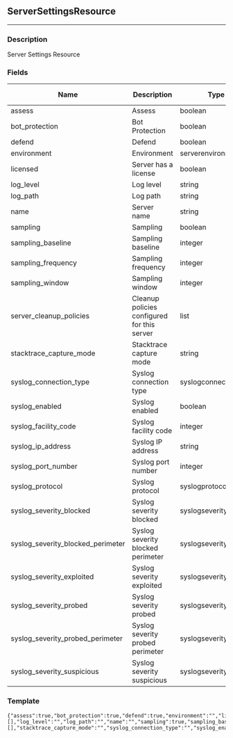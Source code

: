 ## ServerSettingsResource
---
### Description
Server Settings Resource
### Fields
| Name | Description | Type | Allowed Values | Required |
| ---- | ----------- | ---- | -------------- | -------- |
| assess | Assess | boolean |  | false |
| bot_protection | Bot Protection | boolean |  | false |
| defend | Defend | boolean |  | false |
| environment | Environment | serverenvironment |  | false |
| licensed | Server has a license | boolean |  | false |
| log_level | Log level | string |  | false |
| log_path | Log path | string |  | false |
| name | Server name | string |  | false |
| sampling | Sampling | boolean |  | false |
| sampling_baseline | Sampling baseline | integer |  | false |
| sampling_frequency | Sampling frequency | integer |  | false |
| sampling_window | Sampling window | integer |  | false |
| server_cleanup_policies | Cleanup policies configured for this server | list |  | false |
| stacktrace_capture_mode | Stacktrace capture mode | string |  | false |
| syslog_connection_type | Syslog connection type | syslogconnectiontype |  | false |
| syslog_enabled | Syslog enabled | boolean |  | false |
| syslog_facility_code | Syslog facility code | integer |  | false |
| syslog_ip_address | Syslog IP address | string |  | false |
| syslog_port_number | Syslog port number | integer |  | false |
| syslog_protocol | Syslog protocol | syslogprotocol |  | false |
| syslog_severity_blocked | Syslog severity blocked | syslogseverity |  | false |
| syslog_severity_blocked_perimeter | Syslog severity blocked perimeter | syslogseverity |  | false |
| syslog_severity_exploited | Syslog severity exploited | syslogseverity |  | false |
| syslog_severity_probed | Syslog severity probed | syslogseverity |  | false |
| syslog_severity_probed_perimeter | Syslog severity probed perimeter | syslogseverity |  | false |
| syslog_severity_suspicious | Syslog severity suspicious | syslogseverity |  | false |
### Template
```
{"assess":true,"bot_protection":true,"defend":true,"environment":"","licensed":true,"links":[],"log_level":"","log_path":"","name":"","sampling":true,"sampling_baseline":0,"sampling_frequency":0,"sampling_window":0,"server_cleanup_policies":[],"stacktrace_capture_mode":"","syslog_connection_type":"","syslog_enabled":true,"syslog_facility_code":0,"syslog_ip_address":"","syslog_port_number":0,"syslog_protocol":"","syslog_severity_blocked":"","syslog_severity_blocked_perimeter":"","syslog_severity_exploited":"","syslog_severity_probed":"","syslog_severity_probed_perimeter":"","syslog_severity_suspicious":""}
```
